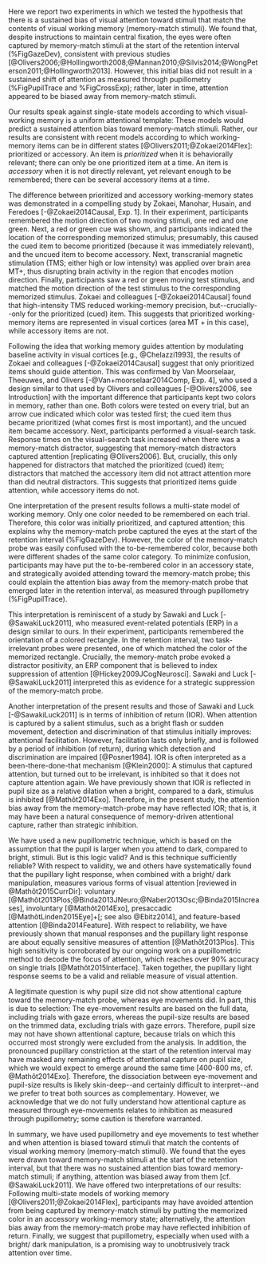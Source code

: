 Here we report two experiments in which we tested the hypothesis that there is a sustained bias of visual attention toward stimuli that match the contents of visual working memory (memory-match stimuli). We found that, despite instructions to maintain central fixation, the eyes were often captured by memory-match stimuli at the start of the retention interval (%FigGazeDev), consistent with previous studies [@Olivers2006;@Hollingworth2008;@Mannan2010;@Silvis2014;@WongPeterson2011;@Hollingworth2013]. However, this initial bias did not result in a sustained shift of attention as measured through pupillometry (%FigPupilTrace and %FigCrossExp); rather, later in time, attention appeared to be biased away from memory-match stimuli.

Our results speak against single-state models according to which visual-working memory is a uniform attentional template: These models would predict a sustained attention bias toward memory-match stimuli. Rather, our results are consistent with recent models according to which working-memory items can be in different states [@Olivers2011;@Zokaei2014Flex]: prioritized or accessory. An item is *prioritized* when it is behaviorally relevant; there can only be one prioritized item at a time. An item is *accessory* when it is not directly relevant, yet relevant enough to be remembered; there can be several accessory items at a time.

The difference between prioritized and accessory working-memory states was demonstrated in a compelling study by Zokaei, Manohar, Husain, and Feredoes [-@Zokaei2014Causal, Exp. 1]. In their experiment, participants remembered the motion direction of two moving stimuli, one red and one green. Next, a red or green cue was shown, and participants indicated the location of the corresponding memorized stimulus; presumably, this caused the cued item to become prioritized (because it was immediately relevant), and the uncued item to become accessory. Next, transcranial magnetic stimulation (TMS; either high or low intensity) was applied over brain area MT+, thus disrupting brain activity in the region that encodes motion direction. Finally, participants saw a red or green moving test stimulus, and matched the motion direction of the test stimulus to the corresponding memorized stimulus. Zokaei and colleagues [-@Zokaei2014Causal] found that high-intensity TMS reduced working-memory precision, but--crucially--only for the prioritized (cued) item. This suggests that prioritized working-memory items are represented in visual cortices (area MT + in this case), while accessory items are not.

Following the idea that working memory guides attention by modulating baseline activity in visual cortices [e.g., @Chelazzi1993], the results of Zokaei and colleagues [-@Zokaei2014Causal] suggest that only prioritized items should guide attention. This was confirmed by Van Moorselaar, Theeuwes, and Olivers [-@Van+moorselaar2014Comp, Exp. 4], who used a design similar to that used by Olivers and colleagues [-@Olivers2006, see Introduction] with the important difference that participants kept two colors in memory, rather than one. Both colors were tested on every trial, but an arrow cue indicated which color was tested first; the cued item thus became prioritized (what comes first is most important), and the uncued item became accessory. Next, participants performed a visual-search task. Response times on the visual-search task increased when there was a memory-match distractor, suggesting that memory-match distractors captured attention [replicating @Olivers2006]. But, crucially, this only happened for distractors that matched the prioritized (cued) item; distractors that matched the accessory item did not attract attention more than did neutral distractors. This suggests that prioritized items guide attention, while accessory items do not.

One interpretation of the present results follows a multi-state model of working memory. Only one color needed to be remembered on each trial. Therefore, this color was initially prioritized, and captured attention; this explains why the memory-match probe captured the eyes at the start of the retention interval (%FigGazeDev). However, the color of the memory-match probe was easily confused with the to-be-remembered color, because both were different shades of the same color category. To minimize confusion, participants may have put the to-be-rembered color in an accessory state, and strategically avoided attending toward the memory-match probe; this could explain the attention bias away from the memory-match probe that emerged later in the retention interval, as measured through pupillometry (%FigPupilTrace).

This interpretation is reminiscent of a study by Sawaki and Luck [-@SawakiLuck2011], who measured event-related potentials (ERP) in a design similar to ours. In their experiment, participants remembered the orientation of a colored rectangle. In the retention interval, two task-irrelevant probes were presented, one of which matched the color of the memorized rectangle. Crucially, the memory-match probe evoked a distractor positivity, an ERP component that is believed to index suppression of attention [@Hickey2009JCogNeurosci]. Sawaki and Luck [-@SawakiLuck2011] interpreted this as evidence for a strategic suppression of the memory-match probe.

Another interpretation of the present results and those of Sawaki and Luck [-@SawakiLuck2011] is in terms of inhibition of return (IOR). When attention is captured by a salient stimulus, such as a bright flash or sudden movement, detection and discrimination of that stimulus initially improves: attentional facilitation. However, facilitation lasts only briefly, and is followed by a period of inhibition (of return), during which detection and discrimination are impaired [@Posner1984]. IOR is often interpreted as a been-there-done-that mechanism [@Klein2000]: A stimulus that captured attention, but turned out to be irrelevant, is inhibited so that it does not capture attention again. We have previously shown that IOR is reflected in pupil size as a relative dilation when a bright, compared to a dark, stimulus is inhibited [@Mathôt2014Exo]. Therefore, in the present study, the attention bias away from the memory-match-probe may have reflected IOR; that is, it may have been a natural consequence of memory-driven attentional capture, rather than strategic inhibition.

We have used a new pupillometric technique, which is based on the assumption that the pupil is larger when you attend to dark, compared to bright, stimuli. But is this logic valid? And is this technique sufficiently reliable? With respect to validity, we and others have systematically found that the pupillary light response, when combined with a bright/ dark manipulation, measures various forms of visual attention [reviewed in @Mathôt2015CurrDir]: voluntary [@Mathôt2013Plos;@Binda2013JNeuro;@Naber2013Osc;@Binda2015Increases], involuntary [@Mathôt2014Exo], presaccadic [@MathôtLinden2015Eye]+[; see also @Ebitz2014], and feature-based attention [@Binda2014Feature]. With respect to reliability, we have previously shown that manual responses and the pupillary light response are about equally sensitive measures of attention [@Mathôt2013Plos]. This high sensitivity is corroborated by our ongoing work on a pupillometric method to decode the focus of attention, which reaches over 90% accuracy on single trials [@Mathôt2015Interface]. Taken together, the pupillary light response seems to be a valid and reliable measure of visual attention.

A legitimate question is why pupil size did not show attentional capture toward the memory-match probe, whereas eye movements did. In part, this is due to selection: The eye-movement results are based on the full data, including trials with gaze errors, whereas the pupil-size results are based on the trimmed data, excluding trials with gaze errors. Therefore, pupil size may not have shown attentional capture, because trials on which this occurred most strongly were excluded from the analysis. In addition, the pronounced pupillary constriction at the start of the retention interval may have masked any remaining effects of attentional capture on pupil size, which we would expect to emerge around the same time [400-800 ms, cf. @Mathôt2014Exo]. Therefore, the dissociation between eye-movement and pupil-size results is likely skin-deep--and certainly difficult to interpret--and we prefer to treat both sources as complementary. However, we acknowledge that we do not fully understand how attentional capture as measured through eye-movements relates to inhibition as measured through pupillometry; some caution is therefore warranted.

In summary, we have used pupillometry and eye movements to test whether and when attention is biased toward stimuli that match the contents of visual working memory (memory-match stimuli). We found that the eyes were drawn toward memory-match stimuli at the start of the retention interval, but that there was no sustained attention bias toward memory-match stimuli; if anything, attention was biased away from them [cf. @SawakiLuck2011]. We have offered two interpretations of our results: Following multi-state models of working memory [@Olivers2011;@Zokaei2014Flex], participants may have avoided attention from being captured by memory-match stimuli by putting the memorized color in an accessory working-memory state; alternatively, the attention bias away from the memory-match probe may have reflected inhibition of return. Finally, we suggest that pupillometry, especially when used with a bright/ dark manipulation, is a promising way to unobtrusively track attention over time.
